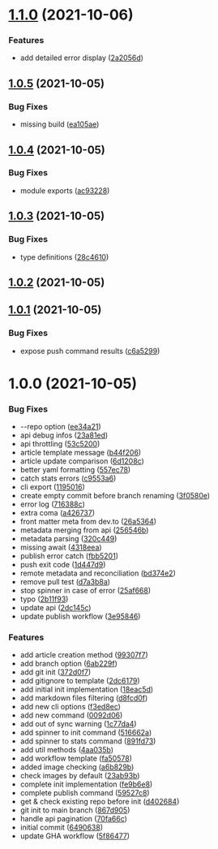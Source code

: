 # [1.1.0](https://github.com/sinedied/devto-cli/compare/1.0.5...1.1.0) (2021-10-06)


### Features

* add detailed error display ([2a2056d](https://github.com/sinedied/devto-cli/commit/2a2056d82d114b39999427c35613a57c8402ecb8))

## [1.0.5](https://github.com/sinedied/devto-cli/compare/1.0.4...1.0.5) (2021-10-05)


### Bug Fixes

* missing build ([ea105ae](https://github.com/sinedied/devto-cli/commit/ea105ae0e913313f724349cefb79f8f12ea42303))

## [1.0.4](https://github.com/sinedied/devto-cli/compare/1.0.3...1.0.4) (2021-10-05)


### Bug Fixes

* module exports ([ac93228](https://github.com/sinedied/devto-cli/commit/ac93228da8e2d23cd6bb2d32cd075f60ab0ecad7))

## [1.0.3](https://github.com/sinedied/devto-cli/compare/1.0.2...1.0.3) (2021-10-05)


### Bug Fixes

* type definitions ([28c4610](https://github.com/sinedied/devto-cli/commit/28c4610ef6229ae303dbf268201fb2867aa4464d))

## [1.0.2](https://github.com/sinedied/devto-cli/compare/1.0.1...1.0.2) (2021-10-05)

## [1.0.1](https://github.com/sinedied/devto-cli/compare/1.0.0...1.0.1) (2021-10-05)


### Bug Fixes

* expose push command results ([c6a5299](https://github.com/sinedied/devto-cli/commit/c6a5299f9094208896cb03384120160383162822))

# 1.0.0 (2021-10-05)


### Bug Fixes

* --repo option ([ee34a21](https://github.com/sinedied/devto-cli/commit/ee34a21b0a879a2af175b17ecf80eedd0cc0e53c))
* api debug infos ([23a81ed](https://github.com/sinedied/devto-cli/commit/23a81edac054095d1a8e8f084bba7370dda79ea6))
* api throttling ([53c5200](https://github.com/sinedied/devto-cli/commit/53c5200eafcd10ed17f82ceb8b6d7548988df06e))
* article template message ([b44f206](https://github.com/sinedied/devto-cli/commit/b44f2069427db0086bac66515f3665e0f7cf84da))
* article update comparison ([6d1208c](https://github.com/sinedied/devto-cli/commit/6d1208cbaa2ba6930a5a023c8b795c3813520ff4))
* better yaml formatting ([557ec78](https://github.com/sinedied/devto-cli/commit/557ec7860d87040336ef5aab3471a4962e6784f8))
* catch stats errors ([c9553a6](https://github.com/sinedied/devto-cli/commit/c9553a693a81259f168335438985106bcfe5aa28))
* cli export ([1195016](https://github.com/sinedied/devto-cli/commit/1195016ed6856e379c7570eed60715e715e79b8f))
* create empty commit before branch renaming ([3f0580e](https://github.com/sinedied/devto-cli/commit/3f0580ebeb59f4ade2826ab86b53bb2960c7871f))
* error log ([716388c](https://github.com/sinedied/devto-cli/commit/716388ca10021b65edd9cd8b885105d3c1b955ed))
* extra coma ([a426737](https://github.com/sinedied/devto-cli/commit/a42673799e6185fb58838fa35df21531c7e8fc48))
* front matter meta from dev.to ([26a5364](https://github.com/sinedied/devto-cli/commit/26a53641dcaa264704f3534e6752ea3bca62a72f))
* metadata merging from api ([256546b](https://github.com/sinedied/devto-cli/commit/256546bc638a3a28f50e7e5a582e5f1f5b12e0d7))
* metadata parsing ([320c449](https://github.com/sinedied/devto-cli/commit/320c449ae54965bba9daa48758bcc13106ef9347))
* missing await ([4318eea](https://github.com/sinedied/devto-cli/commit/4318eea43ce04d261e639035fd5c378e236951f1))
* publish error catch ([fbb5201](https://github.com/sinedied/devto-cli/commit/fbb5201aec7e3399a7340287908b4c18cad07aa0))
* push exit code ([1d447d9](https://github.com/sinedied/devto-cli/commit/1d447d91d8e9f22df58a18cfe8c29dbad9b5974c))
* remote metadata and reconciliation ([bd374e2](https://github.com/sinedied/devto-cli/commit/bd374e2d461c5f29d238016dbdde5ece2e61d441))
* remove pull test ([d7a3b8a](https://github.com/sinedied/devto-cli/commit/d7a3b8abfe1ab5b034d2f61b493d039744ea5d6f))
* stop spinner in case of error ([25af668](https://github.com/sinedied/devto-cli/commit/25af668077c121a7d64d90d35cad83ce539d689c))
* typo ([2b11f93](https://github.com/sinedied/devto-cli/commit/2b11f93dd3c0e9e2f9e5659623c209d7d645ecd7))
* update api ([2dc145c](https://github.com/sinedied/devto-cli/commit/2dc145c798fab99ef79769b53e979e0c957598e8))
* update publish workflow ([3e95846](https://github.com/sinedied/devto-cli/commit/3e9584606e5665d0f465dc62701dae84e3ca7c43))


### Features

* add article creation method ([99307f7](https://github.com/sinedied/devto-cli/commit/99307f7799b56798398e5583ab3cd54a5a935cf8))
* add branch option ([6ab229f](https://github.com/sinedied/devto-cli/commit/6ab229f69876f48855ea7ab3de9ea60519c19b0d))
* add git init ([372d0f7](https://github.com/sinedied/devto-cli/commit/372d0f727579d9f6ed4232ddbbfa5117078bf254))
* add gitignore to template ([2dc6179](https://github.com/sinedied/devto-cli/commit/2dc6179d8bb337524f13c73d6333b295d8e16282))
* add initial init implementation ([18eac5d](https://github.com/sinedied/devto-cli/commit/18eac5d3a2b679bde269a67aa4d268803490de36))
* add markdown files filtering ([d8fcd0f](https://github.com/sinedied/devto-cli/commit/d8fcd0fcac88bfa675877e78116e870f11cfd76f))
* add new cli options ([f3ed8ec](https://github.com/sinedied/devto-cli/commit/f3ed8ec6fbd5fc309e51281f23e42f2acafd0845))
* add new command ([0092d06](https://github.com/sinedied/devto-cli/commit/0092d06603be3939262943879be8bc08edfb5e15))
* add out of sync warning ([1c77da4](https://github.com/sinedied/devto-cli/commit/1c77da4fd8173e792c3b324b5cb018dbf6be3584))
* add spinner to init command ([516662a](https://github.com/sinedied/devto-cli/commit/516662a4050169d66c2572cfe44a1f2ec90e20fb))
* add spinner to stats command ([891fd73](https://github.com/sinedied/devto-cli/commit/891fd73631c243d2bc406fc82f5d0dcf12602bb9))
* add util methods ([4aa035b](https://github.com/sinedied/devto-cli/commit/4aa035b95b221680cb1872aa5f926b0531cf9320))
* add workflow template ([fa50578](https://github.com/sinedied/devto-cli/commit/fa50578f254c7b19f679d4535340e2ddad908a30))
* added image checking ([a6b829b](https://github.com/sinedied/devto-cli/commit/a6b829bd4381215713bfda841cdcccbb8bea6ec3))
* check images by default ([23ab93b](https://github.com/sinedied/devto-cli/commit/23ab93bafac5982a7e889b10561ee3b02e49994d))
* complete init implementation ([fe9b6e8](https://github.com/sinedied/devto-cli/commit/fe9b6e833b0ebbd8516dcc1b9471793b5be51b33))
* complete publish command ([59527c8](https://github.com/sinedied/devto-cli/commit/59527c82cd94b3c828e87dd3efbc38ec96153781))
* get & check existing repo before init ([d402684](https://github.com/sinedied/devto-cli/commit/d402684879b2bb29cf14d1bee72e9f89003073e0))
* git init to main branch ([867d905](https://github.com/sinedied/devto-cli/commit/867d905c34d5c3cc99451824a06012007c6992b5))
* handle api pagination ([70fa66c](https://github.com/sinedied/devto-cli/commit/70fa66c81b93bfe65f5c2c9650e7a3ada6554089))
* initial commit ([6490638](https://github.com/sinedied/devto-cli/commit/6490638eb198ca9ee43912ed437e17379b3da932))
* update GHA workflow ([5f86477](https://github.com/sinedied/devto-cli/commit/5f86477baa00122dc39f49e4c8ca988ee2e5c71d))
